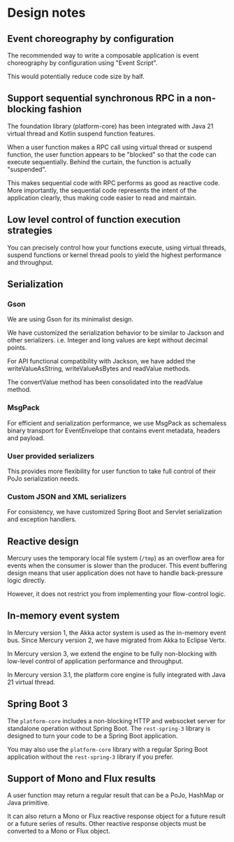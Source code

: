 # Design notes

## Event choreography by configuration

The recommended way to write a composable application is event choreography by configuration using "Event Script".

This would potentially reduce code size by half.

## Support sequential synchronous RPC in a non-blocking fashion

The foundation library (platform-core) has been integrated with Java 21 virtual thread and 
Kotlin suspend function features.

When a user function makes a RPC call using virtual thread or suspend function, 
the user function appears to be "blocked" so that the code can execute sequentially.
Behind the curtain, the function is actually "suspended".

This makes sequential code with RPC performs as good as reactive code. 
More importantly, the sequential code represents the intent of the application clearly,
thus making code easier to read and maintain.

## Low level control of function execution strategies

You can precisely control how your functions execute, using virtual threads, suspend functions
or kernel thread pools to yield the highest performance and throughput.

## Serialization

### Gson

We are using Gson for its minimalist design.

We have customized the serialization behavior to be similar to Jackson and other serializers. 
i.e. Integer and long values are kept without decimal points.

For API functional compatibility with Jackson, we have added the writeValueAsString,
writeValueAsBytes and readValue methods.

The convertValue method has been consolidated into the readValue method.

### MsgPack

For efficient and serialization performance, we use MsgPack as schemaless binary transport for
EventEnvelope that contains event metadata, headers and payload.

### User provided serializers

This provides more flexibility for user function to take full control of their PoJo serialization needs.

### Custom JSON and XML serializers

For consistency, we have customized Spring Boot and Servlet serialization and exception handlers.

## Reactive design

Mercury uses the temporary local file system (`/tmp`) as an overflow area for events when the
consumer is slower than the producer. This event buffering design means that user application
does not have to handle back-pressure logic directly.

However, it does not restrict you from implementing your flow-control logic.

## In-memory event system

In Mercury version 1, the Akka actor system is used as the in-memory event bus.
Since Mercury version 2, we have migrated from Akka to Eclipse Vertx.

In Mercury version 3, we extend the engine to be fully non-blocking with low-level control
of application performance and throughput.

In Mercury version 3.1, the platform core engine is fully integrated with Java 21 virtual thread.

## Spring Boot 3

The `platform-core` includes a non-blocking HTTP and websocket server for standalone operation without
Spring Boot. The `rest-spring-3` library is designed to turn your code to be a Spring Boot application.

You may also use the `platform-core` library with a regular Spring Boot application without the
`rest-spring-3` library if you prefer.

## Support of Mono and Flux results

A user function may return a regular result that can be a PoJo, HashMap or Java primitive.

It can also return a Mono or Flux reactive response object for a future result or a future series of
results. Other reactive response objects must be converted to a Mono or Flux object.
